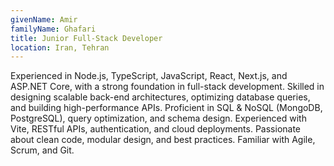 ```yaml
---
givenName: Amir
familyName: Ghafari
title: Junior Full-Stack Developer
location: Iran, Tehran
---
```


Experienced in Node.js, TypeScript, JavaScript, React, Next.js, and ASP.NET Core, with a strong
foundation in full-stack development. Skilled in designing scalable back-end architectures,
optimizing database queries, and building high-performance APIs. Proficient in SQL & NoSQL
(MongoDB, PostgreSQL), query optimization, and schema design. Experienced with Vite,
RESTful APIs, authentication, and cloud deployments. Passionate about clean code, modular
design, and best practices. Familiar with Agile, Scrum, and Git.
